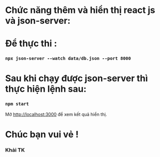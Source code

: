 # Chức năng thêm và hiển thị react js và json-server:

# Để thực thi :

### `npx json-server --watch data/db.json --port 8000`

# Sau khi chạy được json-server thì thực hiện lệnh sau:

### `npm start`

Mở [http://localhost:3000](http://localhost:3000) để xem kết quả hiển thị.

# Chúc bạn vui vẻ !

### Khải TK

